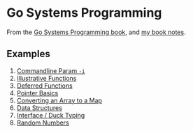 # Go Systems Programming

From the [Go Systems Programming book][book-site], and [my book notes][book-notes].

## Examples

1. [Commandline Param `-i`](parameter.go)
1. [Illustrative Functions](functions.go)
1. [Deferred Functions](defer.go)
1. [Pointer Basics](pointers.go)
1. [Converting an Array to a Map](array2map.go)
1. [Data Structures](dataStructures.go)
1. [Interface / Duck Typing](interfaces.go)
1. [Random Numbers](random.go)

[book-site]: https://www.packtpub.com/networking-and-servers/go-systems-programming
[book-notes]: https://github.com/trueheart78/book-notes/tree/master/go-systems-programming

